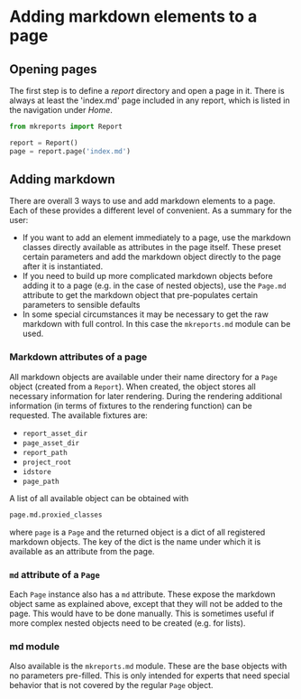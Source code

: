 # Adding markdown elements to a page

## Opening pages

The first step is to define a *report* directory and open a page in it.
There is always at least the 'index.md' page included in any report,
which is listed in the navigation under *Home*.

```python
from mkreports import Report

report = Report()
page = report.page('index.md')
```

## Adding markdown

There are overall 3 ways to use and add markdown elements to a page.
Each of these provides a different level of convenient. As a summary
for the user:

- If you want to add an element immediately to a page, use the markdown
  classes directly available as attributes in the page itself. These
  preset certain parameters and add the markdown object directly to the
  page after it is instantiated.
- If you need to build up more complicated markdown objects before adding
  it to a page (e.g. in the case of nested objects), use the `Page.md` attribute
  to get the markdown object that pre-populates certain parameters to
  sensible defaults
- In some special circumstances it may be necessary to get the raw markdown
  with full control. In this case the `mkreports.md` module can be used.

### Markdown attributes of a page

All markdown objects are available under their name directory for a
`Page` object (created from a `Report`). When created, the object stores
all necessary information for later rendering. During the rendering
additional information (in terms of fixtures to the rendering function)
can be requested. The available fixtures are:

- `report_asset_dir`
- `page_asset_dir`
- `report_path`
- `project_root`
- `idstore`
- `page_path`

A list of all available object can be obtained with

```python
page.md.proxied_classes
```

where `page` is a `Page` and the returned object is a dict of all registered
markdown objects. The key of the dict is the name under which it is available
as an attribute from the page.

### `md` attribute of a `Page`

Each `Page` instance also has a `md` attribute. These expose the markdown
object same as explained above, except that they will not be added to the page.
This would have to be done manually. This is sometimes useful if more
complex nested objects need to be created (e.g. for lists).

### md module

Also available is the `mkreports.md` module. These are the base objects
with no parameters pre-filled. This is only intended for experts that need
special behavior that is not covered by the regular `Page` object.
